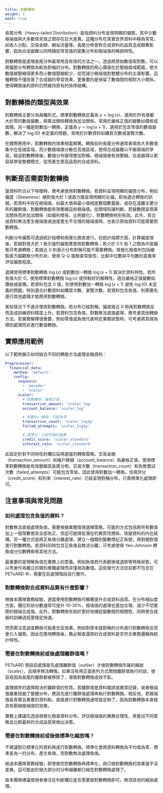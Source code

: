 ```yaml
---
title: 對數轉換
weight: 3
math: true
---
```


長尾分佈（Heavy-tailed Distribution）是指資料分布呈現明顯的偏態，其中少數極端值與大多數常見值之間存在巨大差異。這種分布在真實世界資料中極為常見，如收入分配、交易金額、網站流量等。長尾分佈會對合成資料的品質造成顯著影響，因為合成器難以同時捕捉常見值的密集分布和極端值的稀疏特性。

對數轉換是處理長尾分佈最常用且有效的方法之一。透過將原始數值取對數，可以將偏態分布轉換為較為對稱的分布。對數轉換的核心價值在於壓縮值域範圍，使大數值被壓縮得更多而小數值壓縮較少，從而減少極端值對整體分布的主導影響。這種轉換不僅改善了合成器的學習效果，更重要的是保留了數值間的相對大小關係，使得轉換後的資料仍然維持原有的排序結構。

## 對數轉換的類型與效果

對數轉換主要分為兩種形式。標準對數轉換定義為 $y = \log(x)$，適用於所有值都大於零的數值變數，將乘法關係轉換為加法關係，常用於嚴格正值的變數如價格或面積。另一種是對數加一轉換，定義為 $y = \log(x + 1)$，適用於包含零值的數值變數，解決了 $\log(0)$ 未定義的問題，常用於計數資料如購買次數或瀏覽次數。

在實際應用中，對數轉換的效果相當顯著。轉換前的長尾分佈通常表現為大多數值集中在低值區域，而少數極端值分散在高值區域，使得合成器難以平衡兩端的學習。經過對數轉換後，數值分布變得更加對稱，極端值被有效壓縮，合成器得以更容易學習整體模式，從而產生更高品質的合成資料。

## 判斷是否需要對數轉換

當資料符合以下特徵時，應考慮使用對數轉換。若資料呈現明顯的偏態分布，例如偏度（Skewness）絕對值大於 1 或直方圖呈現明顯的左偏，即為適合轉換的訊號。若資料中存在極端值，如最大值與最小值相差數個數量級，或存在遠離主要分布的離群值，對數轉換能有效壓縮這些極端值。從領域知識判斷，若變數間呈現乘法關係而非加法關係（如複利增長、比例變化），對數轉換特別有效。此外，若合成資料無法產生極端值或過度產生不合理的極端值時，也表示原始資料可能需要對數轉換。

判斷分布偏態可透過統計指標和視覺化檢查進行。在統計指標方面，計算偏度值後，若絕對值大於 1 表示強烈偏態應使用對數轉換；若介於 0.5 到 1 之間為中度偏態可考慮轉換；若接近 0 則表示分布對稱可能不需要轉換。視覺化檢查則包括繪製直方圖觀察分布形狀、使用 Q-Q 圖檢查常態性、比較中位數與平均數的差異來評估偏態程度。

選擇使用標準對數轉換 $\log(x)$ 或對數加一轉換 $\log(x+1)$ 取決於資料特性。若所有值大於 0，使用標準對數轉換 $\log(x)$ 提供較好的解釋性，適合嚴格正值變數如價格或面積。若資料包含 0 值，則使用對數加一轉換 $\log(x+1)$ 避免 $\log(0)$ 未定義的問題，特別適合計數資料如購買次數、瀏覽次數。若資料包含負值，則需要先進行其他處理才能應用對數轉換。

某些情況下不適合使用對數轉換。若分布已經對稱，偏度接近 0 時再對數轉換反而造成訓練資料精度上升。若資料包含負值，對數無法直接處理，應考慮其他轉換方法。若業務解釋很重要，例如零值或負值代表特定業務狀態時，可考慮將其視為類別處理而非進行數值轉換。

## 實際應用範例

以下範例展示如何結合不同的轉換方法處理金融資料：

```yaml
Preprocessor:
  financial_data:
    method: 'default'
    config:
      sequence:
        - 'encoder'
        - 'scaler'
      scaler:
        # 對數轉換：嚴格正值
        transaction_amount: 'scaler_log'
        account_balance: 'scaler_log'

        # 對數加一轉換：可能為零
        transaction_count: 'scaler_log1p'
        failed_attempts: 'scaler_log1p'

        # 標準化：已經對稱的變數
        credit_score: 'scaler_standard'
        interest_rate: 'scaler_standard'
```

此設定針對不同特性的欄位採用適當的轉換策略。交易金額（transaction_amount）和帳戶餘額（account_balance）為嚴格正值，使用標準對數轉換能有效壓縮其長尾分佈。交易次數（transaction_count）和失敗嘗試次數（failed_attempts）可能包含零值，因此使用對數加一轉換。信用評分（credit_score）和利率（interest_rate）已經呈現對稱分布，只需標準化處理即可。

## 注意事項與常見問題

### 如何處理包含負值的資料？

對數無法直接處理負值，需要根據業務情境選擇策略。可能的方式包括將所有數值加上一個常數使其全部為正，但這可能降低潛在的異質性關係、改變資料的內在結構。另一種方式是將正負值分離處理，建立一個類別變數標記正負號，再對絕對值進行對數轉換。若資料同時包含正負值且無法分離，可考慮使用 Yeo-Johnson 轉換或分位數轉換等其他方法。

最重要的是理解負值在業務上的意義。例如負值若代表虧損或退款等特殊狀態，可以考慮作為獨立的類別單獨處理而非僅視為數值。這些替代方法目前都不包含在 PETsARD 中，需要在前處理階段自行實作。

### 對數轉換對合成資料品質有什麼影響？

根據本團隊實務經驗，適當使用對數轉換可顯著提升合成資料品質。在分布相似度方面，欄位形狀分數通常可提升 10-30%，極端值的處理也更加合理，減少不切實際的極端合成值。此外，對數轉換有助於更好地捕捉變數間的相關性，同時使合成器的訓練過程更穩定快速。

然而需注意過度轉換可能產生反效果。例如對原本就對稱的分布進行對數轉換反而會引入偏態。因此在應用轉換後，務必檢查還原的合成資料是否符合業務邏輯與統計特性。

### 需要在對數轉換前或後處理離群值嗎？

PETsARD 預設前處理是先處理離群值（outlier）才做對數轉換所屬的縮放（scaler），且順序無法轉換。如果沒有用正面表列方式關閉離群值執行的話，很容易因為長尾的離群都被移除了，導致對數轉換成效不彰。

處理順序的選擇取決於離群值的性質。若離群值是資料錯誤或異常記錄，或者極端值嚴重扭曲了整體分布，應該先進行離群值處理再執行對數轉換。相反地，若極端值是真實且重要的資料點，直接進行對數轉換通常就足夠了，因為對數轉換本身就具有壓縮極端值的效果。

實務上建議先透過視覺化檢查資料分布，評估極端值的業務合理性，再嘗試不同策略並比較最終的合成品質來做出決策。

### 需要在對數轉換前或後做標準化縮放嗎？

不建議對已標準化的資料再進行對數轉換。標準化會將資料轉換為平均值為零、標準差為一的分布，產生負值，而對數無法處理負值。

經過本團隊實務經驗，即使做完對數轉換再標準化，與只做對數轉換的效果幾乎沒差異。這可能由於絕大部分的分佈偏離都已經在對數轉換處理了。

故本團隊建議使用者專注在判斷欄位是否需要做對數轉換即可，無須其他的縮放處理。